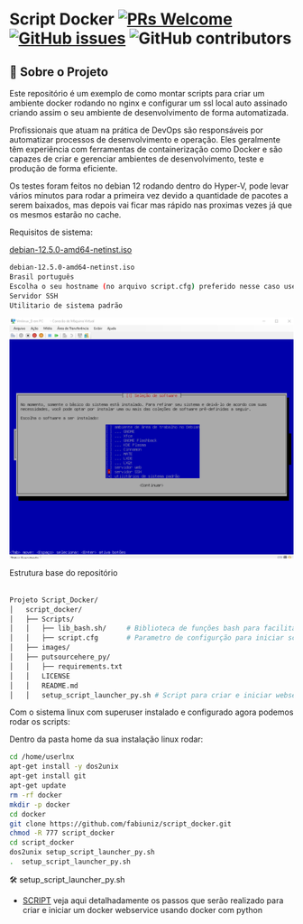 
# Script Docker [![PRs Welcome](https://img.shields.io/badge/PRs-welcome-brightgreen.svg?style=flat-square)](http://makeapullrequest.com) [![GitHub issues](https://img.shields.io/github/issues/fabiuniz/repo.svg)](https://github.com/fabiuniz/repo/issues) ![GitHub contributors](https://img.shields.io/github/contributors/fabiuniz/repo.svg)

## 🚀 Sobre o Projeto
Este repositório é um exemplo de como montar scripts para criar um ambiente docker rodando no nginx e configurar um ssl local auto assinado criando assim o seu ambiente de desenvolvimento de forma automatizada.

Profissionais que atuam na prática de DevOps são responsáveis por automatizar processos de desenvolvimento e operação. Eles geralmente têm experiência com ferramentas de containerização como Docker e são capazes de criar e gerenciar ambientes de desenvolvimento, teste e produção de forma eficiente.

Os testes foram feitos no debian 12 rodando dentro do Hyper-V, pode levar vários minutos para rodar a primeira vez devido a quantidade de pacotes a serem baixados, mas depois vai ficar mas rápido nas proximas vezes já que os mesmos estarão no cache.<br> 

Requisitos de sistema:

[debian-12.5.0-amd64-netinst.iso](https://get.debian.org/images/archive/12.5.0/amd64/iso-cd/debian-12.5.0-amd64-netinst.iso)

```bash
debian-12.5.0-amd64-netinst.iso
Brasil português
Escolha o seu hostname (no arquivo script.cfg) preferido nesse caso usei "vmlinuxd"
Servidor SSH
Utilitario de sistema padrão
```
![Distribuição linux](images/debian-12.5.0-amd64-netinst.png)

Estrutura base do repositório 

```bash

Projeto Script_Docker/
│   script_docker/
│   ├── Scripts/
│   │   ├── lib_bash.sh/     # Biblioteca de funções bash para facilitar reusando rotinas
│   │   ├── script.cfg       # Parametro de configurção para iniciar script
│   ├── images/
│   ├── putsourcehere_py/
│   │   ├── requirements.txt
│   │   LICENSE
│   │   README.md
│   │   setup_script_launcher_py.sh # Script para criar e iniciar webservice usando docker  

``````

Com o sistema linux com superuser instalado e configurado agora podemos rodar os scripts:

Dentro da pasta home da sua instalação linux rodar: 

```bash
cd /home/userlnx
apt-get install -y dos2unix
apt-get install git
apt-get update
rm -rf docker
mkdir -p docker
cd docker
git clone https://github.com/fabiuniz/script_docker.git
chmod -R 777 script_docker
cd script_docker
dos2unix setup_script_launcher_py.sh
.  setup_script_launcher_py.sh

```

🛠️ setup_script_launcher_py.sh<br> 
- [SCRIPT](putsourcehere_py) veja aqui detalhadamente os passos que serão realizado para criar e iniciar um docker webservice usando docker com python <br>
